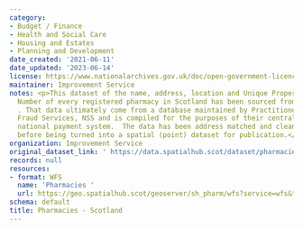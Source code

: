 ```yaml
---
category:
- Budget / Finance
- Health and Social Care
- Housing and Estates
- Planning and Development
date_created: '2021-06-11'
date_updated: '2023-06-14'
license: https://www.nationalarchives.gov.uk/doc/open-government-licence/version/3/
maintainer: Improvement Service
notes: <p>This dataset of the name, address, location and Unique Property Reference
  Number of every registered pharmacy in Scotland has been sourced from https://www.opendata.nhs.scot/dataset
  . That data ultimately come from a database maintained by Practitioner &amp; Counter
  Fraud Services, NSS and is compiled for the purposes of their centrally managed
  national payment system.  The data has been address matched and cleansed by Geoplace
  before being turned into a spatial (point) dataset for publication.</p>
organization: Improvement Service
original_dataset_link: ' https://data.spatialhub.scot/dataset/pharmacies-is'
records: null
resources:
- format: WFS
  name: 'Pharmacies '
  url: https://geo.spatialhub.scot/geoserver/sh_pharm/wfs?service=wfs&typeName=sh_pharm:pub_pharm
schema: default
title: Pharmacies - Scotland
---
```

